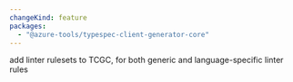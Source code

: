 ```yaml
---
changeKind: feature
packages:
  - "@azure-tools/typespec-client-generator-core"
---
```


add linter rulesets to TCGC, for both generic and language-specific linter rules